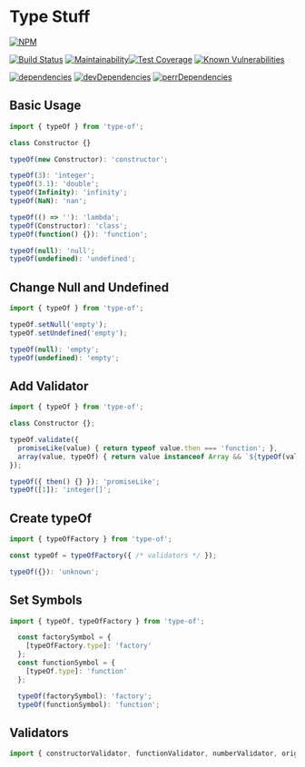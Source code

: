 # Type Stuff

[![NPM](https://nodei.co/npm/type-stuff.png)](https://nodei.co/npm/type-stuff/)

[![Build Status](https://travis-ci.org/Mateus-Oli/type-stuff.svg?branch=master)](https://travis-ci.org/Mateus-Oli/type-stuff)
[![Maintainability](https://api.codeclimate.com/v1/badges/e15c4505d289e0b67dc2/maintainability)](https://codeclimate.com/github/Mateus-Oli/type-stuff/maintainability)[![Test Coverage](https://api.codeclimate.com/v1/badges/e15c4505d289e0b67dc2/test_coverage)](https://codeclimate.com/github/Mateus-Oli/type-stuff/test_coverage)
[![Known Vulnerabilities](https://snyk.io/test/github/mateus-oli/type-stuff/badge.svg?targetFile=package.json)](https://snyk.io/test/github/mateus-oli/type-stuff?targetFile=package.json)

[![dependencies](https://david-dm.org/Mateus-Oli/type-stuff.svg)](https://david-dm.org/Mateus-Oli/type-stuff)
[![devDependencies](https://david-dm.org/Mateus-Oli/type-stuff/dev-status.svg)](https://david-dm.org/Mateus-Oli/type-stuff)
[![perrDependencies](https://david-dm.org/Mateus-Oli/type-stuff/peer-status.svg)](https://david-dm.org/Mateus-Oli/type-stuff)

## Basic Usage
```typescript
import { typeOf } from 'type-of';

class Constructor {}

typeOf(new Constructor): 'constructor';

typeOf(3): 'integer';
typeOf(3.1): 'double';
typeOf(Infinity): 'infinity';
typeOf(NaN): 'nan';

typeOf(() => ''): 'lambda';
typeOf(Constructor): 'class';
typeOf(function() {}): 'function';

typeOf(null): 'null';
typeOf(undefined): 'undefined';
```

## Change Null and Undefined
```typescript
import { typeOf } from 'type-of';

typeOf.setNull('empty');
typeOf.setUndefined('empty');

typeOf(null): 'empty';
typeOf(undefined): 'empty';
```

## Add Validator
```typescript
import { typeOf } from 'type-of';

class Constructor {};

typeOf.validate({
  promiseLike(value) { return typeof value.then === 'function'; },
  array(value, typeOf) { return value instanceof Array && `${typeOf(value[0])}[]`; }
});

typeOf({ then() {} }): 'promiseLike';
typeOf([1]): 'integer[]';
```

## Create typeOf
```typescript
import { typeOfFactory } from 'type-of';

const typeOf = typeOfFactory({ /* validators */ });

typeOf({}): 'unknown';
```

## Set Symbols
```typescript
import { typeOf, typeOfFactory } from 'type-of';

  const factorySymbol = {
    [typeOfFactory.type]: 'factory'
  };
  const functionSymbol = {
    [typeOf.type]: 'function'
  };

  typeOf(factorySymbol): 'factory';
  typeOf(functionSymbol): 'function';
```

## Validators
```typescript
import { constructorValidator, functionValidator, numberValidator, originalValidator, interfaceValidator } from 'type-of';
```
